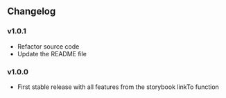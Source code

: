 ## Changelog

### v1.0.1

-   Refactor source code
-   Update the README file

### v1.0.0

-   First stable release with all features from the storybook linkTo function
